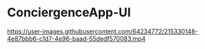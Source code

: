 # ConciergenceApp-UI

https://user-images.githubusercontent.com/64234772/215330148-4e87bbb6-c1d7-4e96-baad-55dedf570083.mp4

